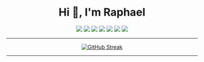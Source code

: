 <h1 align="center">Hi 👋, I'm Raphael</h1>

<div>
<div>

<div align="center">

![](https://img.shields.io/badge/OS-Linux-informational?style=flat&logo=<Linux>&logoColor=white&color=2bbc8a)
![](https://img.shields.io/badge/Code-Java-informational?style=flat&logo=<Linux>&logoColor=white&color=2bbc8a)
![](https://img.shields.io/badge/Code-C-informational?style=flat&logo=<Linux>&logoColor=white&color=2bbc8a)
![](https://img.shields.io/badge/Code-Python-informational?style=flat&logo=<Linux>&logoColor=white&color=2bbc8a)
![](https://img.shields.io/badge/Code-x64_Assembly-informational?style=flat&logo=<Linux>&logoColor=white&color=2bbc8a)
![](https://img.shields.io/badge/Editor-IntelliJ_IDEA-informational?style=flat&logo=<Linux>&logoColor=white&color=2bbc8a)
![](https://img.shields.io/badge/Tool-MySQL-informational?style=flat&logo=<Linux>&logoColor=white&color=2bbc8a)

</div>
  </div>
  
---

<div align="center">

  [![GitHub Streak](http://github-readme-streak-stats.herokuapp.com?user=AuTEraZer&hide_border=true&date_format=M%20j%5B%2C%20Y%5D)](https://git.io/streak-stats)
  
</div>

---


<!--  ![](./profile-3d-contrib/profile-green-animate.svg) -->





